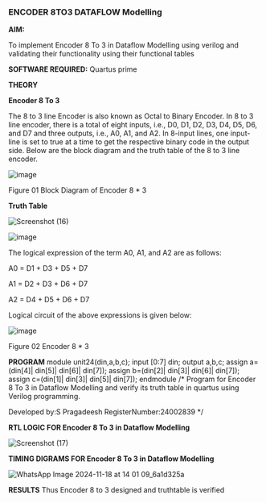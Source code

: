 ### ENCODER 8TO3 DATAFLOW Modelling

**AIM:**

To implement  Encoder 8 To 3 in Dataflow Modelling using verilog and validating their functionality using their functional tables

**SOFTWARE REQUIRED:** Quartus prime

**THEORY**

**Encoder 8 To 3**

The 8 to 3 line Encoder is also known as Octal to Binary Encoder. In 8 to 3 line encoder, there is a total of eight inputs, i.e., D0, D1, D2, D3, D4, D5, D6, and D7 and three outputs, i.e., A0, A1, and A2. In 8-input lines, one input-line is set to true at a time to get the respective binary code in the output side. Below are the block diagram and the truth table of the 8 to 3 line encoder.

![image](https://github.com/naavaneetha/ENCODER8TO3DATAFLOW/assets/154305477/0bc242c1-eb9e-4c47-afe5-30428470efc3)

Figure 01  Block Diagram of Encoder 8 * 3

**Truth Table**

![Screenshot (16)](https://github.com/user-attachments/assets/623c935e-5209-472a-a883-668c65c942a0)



![image](https://github.com/naavaneetha/ENCODER8TO3DATAFLOW/assets/154305477/35496b14-ae6e-4cd1-9abd-d6736b576575)

The logical expression of the term A0, A1, and A2 are as follows:

A0 = D1 + D3 + D5 + D7

A1 = D2 + D3 + D6 + D7

A2 = D4 + D5 + D6 + D7

Logical circuit of the above expressions is given below:

![image](https://github.com/naavaneetha/ENCODER8TO3DATAFLOW/assets/154305477/95acaee6-c873-4c75-89eb-ef09fb158053)

Figure 02  Encoder 8 * 3


**PROGRAM**
 module unit24(din,a,b,c);
 input [0:7] din;
 output a,b,c;
 assign a=(din[4]| din[5]| din[6]| din[7]);
 assign b=(din[2]| din[3]| din[6]| din[7]);
 assign c=(din[1]| din[3]| din[5]| din[7]);
 endmodule
/* Program for Encoder 8 To 3 in Dataflow Modelling and verify its truth table in quartus using Verilog programming. 

Developed by:S Pragadeesh RegisterNumber:24002839
*/

**RTL LOGIC FOR Encoder 8 To 3 in Dataflow Modelling**

![Screenshot (17)](https://github.com/user-attachments/assets/8518fe6a-e460-405a-93bb-82b11fcd4f62)

**TIMING DIGRAMS FOR Encoder 8 To 3 in Dataflow Modelling**

![WhatsApp Image 2024-11-18 at 14 01 09_6a1d325a](https://github.com/user-attachments/assets/09e47c2b-3089-4d42-9841-f4216bacf63c)

**RESULTS**
Thus Encoder 8 to 3 designed and truthtable is verified



